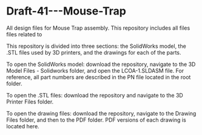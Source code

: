 # Draft-41---Mouse-Trap
All design files for Mouse Trap assembly.
This repository includes all files files related to 

This repository is divided into three sections: the SolidWorks model, the .STL files used by 3D printers, and the drawings for each of the parts.

To open the SolidWorks model: download the repository, navigate to the 3D Model Files - Solidworks folder, and open the LCOA-1.SLDASM file. For reference, all part numbers are described in the PN file located in the root folder.

To open the .STL files: download the repository and navigate to the 3D Printer Files folder.

To open the drawing files: download the repository, navigate to the Drawing Files folder, and then to the PDF folder. PDF versions of each drawing is located here.

